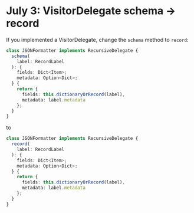 # July 3: VisitorDelegate schema -> record

If you implemented a VisitorDelegate, change the `schema` method to `record`:

```ts
class JSONFormatter implements RecursiveDelegate {
  schema(
    label: RecordLabel
  ): {
    fields: Dict<Item>;
    metadata: Option<Dict>;
  } {
    return {
      fields: this.dictionaryOrRecord(label),
      metadata: label.metadata
    };
  }
}
```

to

```ts
class JSONFormatter implements RecursiveDelegate {
  record(
    label: RecordLabel
  ): {
    fields: Dict<Item>;
    metadata: Option<Dict>;
  } {
    return {
      fields: this.dictionaryOrRecord(label),
      metadata: label.metadata
    };
  }
}
```

